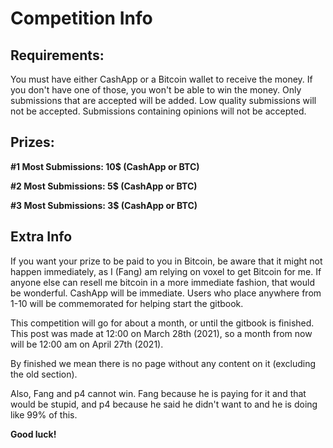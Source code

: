 # Competition Info

## **Requirements**: 

You must have either CashApp or a Bitcoin wallet to receive the money. If you don't have one of those, you won't be able to win the money. Only submissions that are accepted will be added. Low quality submissions will not be accepted. Submissions containing opinions will not be accepted. 

## **Prizes:**

**\#1 Most Submissions: 10$ \(CashApp or BTC\)**

**\#2 Most Submissions: 5$ \(CashApp or BTC\)**

**\#3 Most Submissions: 3$ \(CashApp or BTC\)**

## **Extra Info**

If you want your prize to be paid to you in Bitcoin, be aware that it might not happen immediately, as I \(Fang\) am relying on voxel to get Bitcoin for me. If anyone else can resell me bitcoin in a more immediate fashion, that would be wonderful. CashApp will be immediate. Users who place anywhere from 1-10 will be commemorated for helping start the gitbook.

This competition will go for about a month, or until the gitbook is finished. This post was made at 12:00 on March 28th \(2021\), so a month from now will be 12:00 am on April 27th \(2021\). 

By finished we mean there is no page without any content on it \(excluding the old section\). 

Also, Fang and p4 cannot win. Fang because he is paying for it and that would be stupid, and p4 because he said he didn't want to and he is doing like 99% of this.

**Good luck!**

